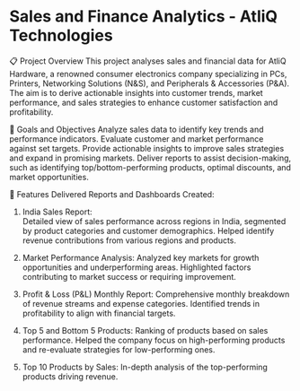 # Sales and Finance Analytics - AtliQ Technologies


📋 Project Overview
This project analyses sales and financial data for AtliQ Hardware, a renowned consumer electronics company specializing in PCs, Printers, Networking Solutions (N&S), and Peripherals & Accessories (P&A). The aim is to derive actionable insights into customer trends, market performance, and sales strategies to enhance customer satisfaction and profitability.

🎯 Goals and Objectives
Analyze sales data to identify key trends and performance indicators.
Evaluate customer and market performance against set targets.
Provide actionable insights to improve sales strategies and expand in promising markets.
Deliver reports to assist decision-making, such as identifying top/bottom-performing products, optimal discounts, and market opportunities.

🚀 Features Delivered Reports and Dashboards Created:

1. India Sales Report:  
Detailed view of sales performance across regions in India, segmented by product categories and customer demographics.
Helped identify revenue contributions from various regions and products.

2. Market Performance Analysis:
Analyzed key markets for growth opportunities and underperforming areas.
Highlighted factors contributing to market success or requiring improvement.

3. Profit & Loss (P&L) Monthly Report:
Comprehensive monthly breakdown of revenue streams and expense categories.
Identified trends in profitability to align with financial targets.

4. Top 5 and Bottom 5 Products:
Ranking of products based on sales performance.
Helped the company focus on high-performing products and re-evaluate strategies for low-performing ones.

5. Top 10 Products by Sales:
In-depth analysis of the top-performing products driving revenue.
